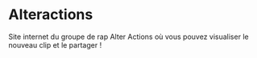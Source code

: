 # Alteractions
Site internet du groupe de rap Alter Actions où vous pouvez visualiser le nouveau clip et le partager !
